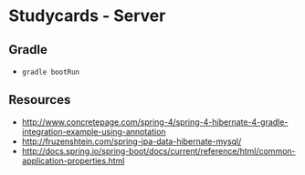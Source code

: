 # Studycards - Server

## Gradle
* `gradle bootRun`

## Resources

* http://www.concretepage.com/spring-4/spring-4-hibernate-4-gradle-integration-example-using-annotation
* http://fruzenshtein.com/spring-jpa-data-hibernate-mysql/
* http://docs.spring.io/spring-boot/docs/current/reference/html/common-application-properties.html
